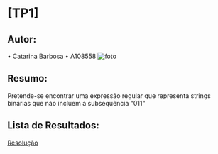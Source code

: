 # [TP1]

## Autor:
• Catarina Barbosa
• A108558
![foto](../github/foto.jpg)

## Resumo:
Pretende-se encontrar uma expressão regular que representa strings binárias que não incluem a subsequência "011"

## Lista de Resultados:
[Resolução](./TP1.txt)
